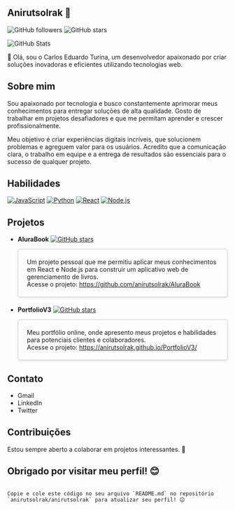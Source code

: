 ## Anirutsolrak 👋

![GitHub followers](https://img.shields.io/github/followers/anirutsolrak?style=social)
![GitHub stars](https://img.shields.io/github/stars/anirutsolrak/anirutsolrak?style=social)

<!-- stats -->
![GitHub Stats](dist/readme-stats.svg)
<!-- endstats -->

👋 Olá, sou o Carlos Eduardo Turina, um desenvolvedor apaixonado por criar soluções inovadoras e eficientes utilizando tecnologias web.

## Sobre mim

Sou apaixonado por tecnologia e busco constantemente aprimorar meus conhecimentos para entregar soluções de alta qualidade. Gosto de trabalhar em projetos desafiadores e que me permitam aprender e crescer profissionalmente.

Meu objetivo é criar experiências digitais incríveis, que solucionem problemas e agreguem valor para os usuários. Acredito que a comunicação clara, o trabalho em equipe e a entrega de resultados são essenciais para o sucesso de qualquer projeto.

## Habilidades

[![JavaScript](https://img.shields.io/badge/JavaScript-yellow?style=flat&logo=javascript)](https://www.javascript.com/)
[![Python](https://img.shields.io/badge/Python-blue?style=flat&logo=python)](https://www.python.org/)
[![React](https://img.shields.io/badge/React-61DAFB?style=flat&logo=react)](https://reactjs.org/)
[![Node.js](https://img.shields.io/badge/Node.js-43853D?style=flat&logo=nodejs)](https://nodejs.org/)

## Projetos

<style>
  .card {
    border: 1px solid #ccc;
    padding: 20px;
    margin-bottom: 20px;
    border-radius: 5px;
    box-shadow: 0 2px 5px rgba(0, 0, 0, 0.1); /* Sombra suave */
  }
</style>

* **AluraBook** 
  [![GitHub stars](https://img.shields.io/github/stars/anirutsolrak/AluraBook?style=social)](https://github.com/anirutsolrak/AluraBook)
  <div class="card">
    Um projeto pessoal que me permitiu aplicar meus conhecimentos em React e Node.js para construir um aplicativo web de gerenciamento de livros.
    <br>
    Acesse o projeto: <a href="https://github.com/anirutsolrak/AluraBook">https://github.com/anirutsolrak/AluraBook</a>
  </div>

* **PortfolioV3** 
  [![GitHub stars](https://img.shields.io/github/stars/anirutsolrak/PortfolioV3?style=social)](https://github.com/anirutsolrak/PortfolioV3)
  <div class="card">
    Meu portfólio online, onde apresento meus projetos e habilidades para potenciais clientes e colaboradores.
    <br>
    Acesse o projeto: <a href="https://anirutsolrak.github.io/PortfolioV3/">https://anirutsolrak.github.io/PortfolioV3/</a>
  </div>


## Contato

* Gmail
* LinkedIn
* Twitter

## Contribuições

Estou sempre aberto a colaborar em projetos interessantes. 🤝

## Obrigado por visitar meu perfil! 😊
```

Copie e cole este código no seu arquivo `README.md` no repositório `anirutsolrak/anirutsolrak` para atualizar seu perfil! 😉 
